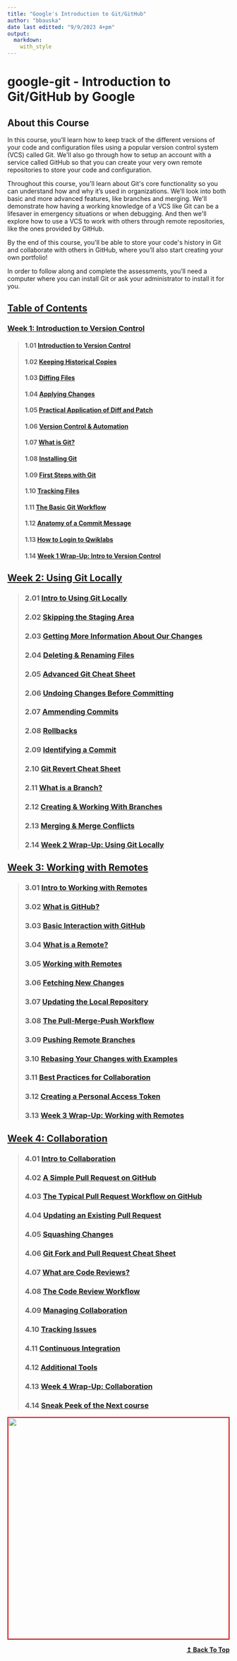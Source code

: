 ```yaml
---
title: "Google's Introduction to Git/GitHub"
author: "bbauska"
date last editted: "9/9/2023 4+pm"
output: 
  markdown:
    with_style
---
```


# google-git - Introduction to Git/GitHub by Google
## About this Course
In this course, you’ll learn how to keep track of the different versions of your code and configuration files using a popular version control system (VCS) called Git. We'll also go through how to setup an account with a service called GitHub so that you can create your very own remote repositories to store your code and configuration. 

Throughout this course, you'll learn about Git's core functionality so you can understand how and why it’s used in organizations. We’ll look into both basic and more advanced features, like branches and merging. We'll demonstrate how having a working knowledge of a VCS like Git can be a lifesaver in emergency situations or when debugging. And then we'll explore how to use a VCS to work with others through remote repositories, like the ones provided by GitHub.

By the end of this course, you'll be able to store your code's history in Git and collaborate with others in GitHub, where you’ll also start creating your own portfolio! 

In order to follow along and complete the assessments, you’ll need a computer where you can install Git or ask your administrator to install it for you.

<h2><a href="#table-of-contents">Table of Contents</a></h2>

### [**Week 1: Introduction to Version Control**](#ch1)
>#### 1.01 [**Introduction to Version Control**](#ch1-01)
>#### 1.02 [**Keeping Historical Copies**](#ch1-02)
>#### 1.03 [**Diffing Files**](#ch1-03)
>#### 1.04 [**Applying Changes**](#ch1-04)
>#### 1.05 [**Practical Application of Diff and Patch**](#ch1-05)
>#### 1.06 [**Version Control &amp; Automation**](#ch1-06)
>#### 1.07 [**What is Git?**](#ch1-07)
>#### 1.08 [**Installing Git**](#ch1-08)
>#### 1.09 [**First Steps with Git**](#ch1-09)
>#### 1.10 [**Tracking Files**](#ch1-10)
>#### 1.11 [**The Basic Git Workflow**](#ch1-11)
>#### 1.12 [**Anatomy of a Commit Message**](#ch1-12)
>#### 1.13 [**How to Login to Qwiklabs**](#ch1-13)
>#### 1.14 [**Week 1 Wrap-Up: Intro to Version Control**](#ch1-14)

## [**Week 2: Using Git Locally**](#ch2)
>### 2.01 [**Intro to Using Git Locally**](#ch2-01)
>### 2.02 [**Skipping the Staging Area**](#ch2-02)
>### 2.03 [**Getting More Information About Our Changes**](#ch2-03)
>### 2.04 [**Deleting &amp; Renaming Files**](#ch2-04)
>### 2.05 [**Advanced Git Cheat Sheet**](#ch2-05)
>### 2.06 [**Undoing Changes Before Committing**](#ch2-06)
>### 2.07 [**Ammending Commits**](#ch2-07)
>### 2.08 [**Rollbacks**](#ch2-08)
>### 2.09 [**Identifying a Commit**](#ch2-09)
>### 2.10 [**Git Revert Cheat Sheet**](#ch2-10)
>### 2.11 [**What is a Branch?**](#ch2-11)
>### 2.12 [**Creating &amp; Working With Branches**](#ch2-12)
>### 2.13 [**Merging &amp; Merge Conflicts**](#ch2-13)
>### 2.14 [**Week 2 Wrap-Up: Using Git Locally**](#ch2-14)

## [**Week 3: Working with Remotes**](#ch3)
>### 3.01 [**Intro to Working with Remotes**](#ch3-01)
>### 3.02 [**What is GitHub?**](#ch3-02)
>### 3.03 [**Basic Interaction with GitHub**](#ch3-03)
>### 3.04 [**What is a Remote?**](#ch3-04)
>### 3.05 [**Working with Remotes**](#ch3-05)
>### 3.06 [**Fetching New Changes**](#ch3-06)
>### 3.07 [**Updating the Local Repository**](#ch3-07)
>### 3.08 [**The Pull-Merge-Push Workflow**](#ch3-08)
>### 3.09 [**Pushing Remote Branches**](#ch3-09)
>### 3.10 [**Rebasing Your Changes with Examples**](#ch3-10)
>### 3.11 [**Best Practices for Collaboration**](#ch3-11)
>### 3.12 [**Creating a Personal Access Token**](#ch3-12)
>### 3.13 [**Week 3 Wrap-Up: Working with Remotes**](#ch3-13)

## [**Week 4: Collaboration**](#ch4)
>### 4.01 [**Intro to Collaboration**](#ch4-01)
>### 4.02 [**A Simple Pull Request on GitHub**](#ch4-02)
>### 4.03 [**The Typical Pull Request Workflow on GitHub**](#ch4-03)
>### 4.04 [**Updating an Existing Pull Request**](#ch4-04)
>### 4.05 [**Squashing Changes**](#ch4-05)
>### 4.06 [**Git Fork and Pull Request Cheat Sheet**](ch4-06)
>### 4.07 [**What are Code Reviews?**](#ch4-07)
>### 4.08 [**The Code Review Workflow**](#ch4-08)
>### 4.09 [**Managing Collaboration**](#ch4-09)
>### 4.10 [**Tracking Issues**](#ch4-10)
>### 4.11 [**Continuous Integration**](#ch4-11)
>### 4.12 [**Additional Tools**](#ch4-12)
>### 4.13 [**Week 4 Wrap-Up: Collaboration**](#ch4-13)
>### 4.14 [**Sneak Peek of the Next course**](#ch4-14)

<!--~~~~~~~~~~~~~~~~~~~~~~~~~~~~~~~~~~~~~~~~~~~~~~~~~~~~~~~~~~~~~~~~~~~~~~~~~~~~~~~~~~~~~~~~~~~~-->
<!--~~~~~~~~~~~~~~~~~~~~~~~~~~~ 01. (##) ~~~~~~~~~~~~~~~~~~~~~~~~~~~~-->
<!--~~~~~~~~~~~~~~~~~~~~~~~~~~~~~~~~~~~~~~~~~~~~~~~~~~~~~~~~~~~~~~~~~~~~~~~~~~~~~~~~~~~~~~~~~~~~-->
<p align="center">
  <img src="./assets/images/image001.webp" 
  alt="" 
  style="border: 2px solid  red;" 
  width="500" />

<div align="right">
  <b><a href="#table-of-contents">↥ Back To Top</a></b>
</div>
